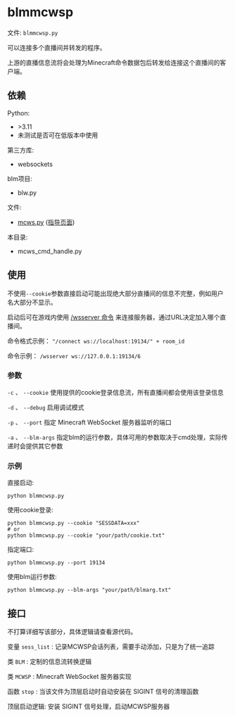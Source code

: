 # blmmcwsp

文件: `blmmcwsp.py`

可以连接多个直播间并转发的程序。

上游的直播信息流将会处理为Minecraft命令数据包后转发给连接这个直播间的客户端。

## 依赖

Python:

- \>3.11
- 未测试是否可在低版本中使用

第三方库:

- websockets

blm项目:

- blw.py

文件:

- [mcws.py](https://github.com/pskdje/pskdcerepo/blob/main/files/Minecraft%E5%9F%BA%E5%B2%A9%E7%89%88WS%E6%9C%8D%E5%8A%A1%E5%99%A8%E6%A1%86%E6%9E%B6/mcws.py) ([指导页面](https://github.com/pskdje/pskdcerepo/tree/main/files/Minecraft%E5%9F%BA%E5%B2%A9%E7%89%88WS%E6%9C%8D%E5%8A%A1%E5%99%A8%E6%A1%86%E6%9E%B6))

本目录:

- mcws_cmd_handle.py

## 使用

不使用`--cookie`参数直接启动可能出现绝大部分直播间的信息不完整，例如用户名大部分不显示。

启动后可在游戏内使用 [/wsserver 命令](https://zh.minecraft.wiki/w/%E5%91%BD%E4%BB%A4/wsserver) 来连接服务器，通过URL决定加入哪个直播间。

命令格式示例： `"/connect ws://localhost:19134/" + room_id`

命令示例： `/wsserver ws://127.0.0.1:19134/6`

### 参数

`-c` 、 `--cookie` 使用提供的cookie登录信息流，所有直播间都会使用该登录信息

`-d` 、 `--debug` 启用调试模式

`-p` 、 `--port` 指定 Minecraft WebSocket 服务器监听的端口

`-a` 、 `--blm-args` 指定blm的运行参数，具体可用的参数取决于cmd处理，实际传递时会提供其它参数

### 示例

直接启动:

```shell
python blmmcwsp.py
```

使用cookie登录:

```shell
python blmmcwsp.py --cookie "SESSDATA=xxx"
# or
python blmmcwsp.py --cookie "your/path/cookie.txt"
```

指定端口:

```shell
python blmmcwsp.py --port 19134
```

使用blm运行参数:

```shell
python blmmcwsp.py --blm-args "your/path/blmarg.txt"
```

## 接口

不打算详细写该部分，具体逻辑请查看源代码。

变量 `sess_list` : 记录MCWSP会话列表，需要手动添加，只是为了统一追踪

类 `BLM` : 定制的信息流转换逻辑

类 `MCWSP` : Minecraft WebSocket 服务器实现

函数 `stop` : 当该文件为顶层启动时自动安装在 SIGINT 信号的清理函数

顶层启动逻辑: 安装 SIGINT 信号处理，启动MCWSP服务器
